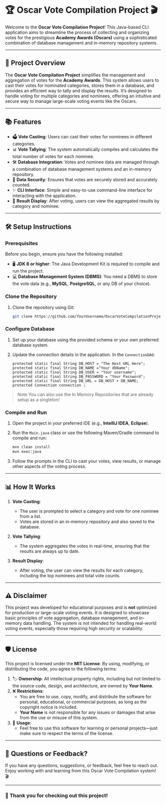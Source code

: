 # 🏆 **Oscar Vote Compilation Project** 🎬

Welcome to the **Oscar Vote Compilation Project**! This Java-based CLI application aims to streamline the process of collecting and organizing votes for the prestigious **Academy Awards (Oscars)** using a sophisticated combination of database management and in-memory repository systems.

---

## 🚀 **Project Overview**

The **Oscar Vote Compilation Project** simplifies the management and aggregation of votes for the **Academy Awards**. This system allows users to cast their votes for nominated categories, stores them in a database, and provides an efficient way to tally and display the results. It’s designed to handle voting for multiple categories and nominees, offering an intuitive and secure way to manage large-scale voting events like the Oscars.

---

## 📚 **Features**

- 🗳️ **Vote Casting**: Users can cast their votes for nominees in different categories.
- 📊 **Vote Tallying**: The system automatically compiles and calculates the total number of votes for each nominee.
- 🛠️ **Database Integration**: Votes and nominee data are managed through a combination of database management systems and an in-memory repository.
- 🔐 **Data Security**: Ensures that votes are securely stored and accurately counted.
- ✨ **CLI Interface**: Simple and easy-to-use command-line interface for interacting with the application.
- 🏅 **Result Display**: After voting, users can view the aggregated results by category and nominee.

---

## 🛠️ **Setup Instructions**

### **Prerequisites**

Before you begin, ensure you have the following installed:

- 🖥️ **JDK 8 or higher**: The Java Development Kit is required to compile and run the project.
- 💻 **Database Management System (DBMS)**: You need a DBMS to store the vote data (e.g., **MySQL**, **PostgreSQL**, or any DB of your choice).

### **Clone the Repository**

1. Clone the repository using Git:

    ```bash
    git clone https://github.com/YourUsername/OscarVoteCompilationProject.git
    ```

### **Configure Database**

1. Set up your database using the provided schema or your own preferred database system.

2. Update the connection details in the application. In the `ConnectionDAO`:

    ```properties
    protected static final String DB_HOST = "The Host URL Here";
    protected static final String DB_NAME ="Your dbName";
    protected static final String DB_USER = "Your username";
    protected static final String DB_PASSWORD = "Your Password";
    protected static final String DB_URL = DB_HOST + DB_NAME;
    protected Connection connection ;
    ```
> Note You can also use the In Memory Repositories that are already setup as a singleton!
### **Compile and Run**

1. Open the project in your preferred IDE (e.g., **IntelliJ IDEA**, **Eclipse**).
2. Run the `Main.java` class or use the following Maven/Gradle command to compile and run:

    ```bash
    mvn clean install
    mvn exec:java
    ```

3. Follow the prompts in the CLI to cast your votes, view results, or manage other aspects of the voting process.

---

## 📊 **How It Works**

1. **Vote Casting**:  
   - The user is prompted to select a category and vote for one nominee from a list.
   - Votes are stored in an in-memory repository and also saved to the database.

2. **Vote Tallying**:  
   - The system aggregates the votes in real-time, ensuring that the results are always up to date.
   
3. **Result Display**:  
   - After voting, the user can view the results for each category, including the top nominees and total vote counts.

---

## ⚠️ **Disclaimer**

This project was developed for educational purposes and is **not** optimized for production or large-scale voting events. It is designed to showcase basic principles of vote aggregation, database management, and in-memory data handling. The system is not intended for handling real-world voting events, especially those requiring high security or scalability.

---

## 🛡️ **License**

This project is licensed under the **MIT License**. By using, modifying, or distributing the code, you agree to the following terms:

1. 🏷️ **Ownership**: All intellectual property rights, including but not limited to the source code, design, and architecture, are owned by **Your Name**.  
2. ❌ **Restrictions**:  
   - You are free to use, copy, modify, and distribute the software for personal, educational, or commercial purposes, as long as the copyright notice is included.  
   - **Your Name** is not responsible for any issues or damages that arise from the use or misuse of this system.  
3. 🔐 **Usage**:  
   - Feel free to use this software for learning or personal projects—just make sure to respect the terms of the license.

---

## 💬 **Questions or Feedback?**

If you have any questions, suggestions, or feedback, feel free to reach out.  
Enjoy working with and learning from this Oscar Vote Compilation system! 🎬

---

### 🥳 **Thank you for checking out this project!**
